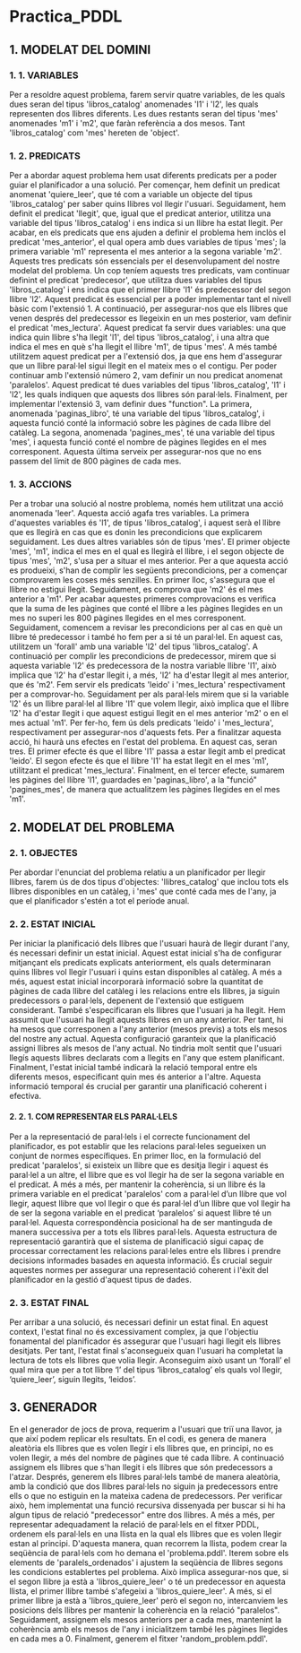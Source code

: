 # Practica_PDDL

## 1. MODELAT DEL DOMINI

### 1. 1. VARIABLES
Per a resoldre aquest problema, farem servir quatre variables, de les quals dues seran del
tipus 'libros_catalog' anomenades 'l1' i 'l2', les quals representen dos llibres diferents. Les
dues restants seran del tipus 'mes' anomenades 'm1' i 'm2', que faràn referència a dos
mesos. Tant 'libros_catalog' com 'mes' hereten de 'object'.

### 1. 2. PREDICATS
Per a abordar aquest problema hem usat diferents predicats per a poder guiar el planificador
a una solució.
Per començar, hem definit un predicat anomenat 'quiere_leer', que té com a variable un
objecte del tipus 'libros_catalog' per saber quins llibres vol llegir l'usuari. Seguidament, hem
definit el predicat 'llegit', que, igual que el predicat anterior, utilitza una variable del tipus
'libros_catalog' i ens indica si un llibre ha estat llegit. Per acabar, en els predicats que ens
ajuden a definir el problema hem inclòs el predicat 'mes_anterior', el qual opera amb dues
variables de tipus 'mes'; la primera variable 'm1' representa el mes anterior a la segona
variable 'm2'. Aquests tres predicats són essencials per el desenvolupament del nostre
modelat del problema.
Un cop teníem aquests tres predicats, vam continuar definint el predicat 'predecesor', que
utilitza dues variables del tipus 'libros_catalog' i ens indica que el primer llibre 'l1' és
predecessor del segon llibre 'l2'. Aquest predicat és essencial per a poder implementar tant
el nivell bàsic com l'extensió 1.
A continuació, per assegurar-nos que els llibres que venen després del predecessor es
llegeixin en un mes posterior, vam definir el predicat 'mes_lectura'. Aquest predicat fa servir
dues variables: una que indica quin llibre s'ha llegit 'l1', del tipus 'libros_catalog', i una altra
que indica el mes en què s'ha llegit el llibre 'm1', de tipus 'mes'. A més també utilitzem
aquest predicat per a l'extensió dos, ja que ens hem d'assegurar que un llibre paral·lel sigui
llegit en el mateix mes o el contigu.
Per poder continuar amb l'extensió número 2, vam definir un nou predicat anomenat
'paralelos'. Aquest predicat té dues variables del tipus 'libros_catalog', 'l1' i 'l2', les quals
indiquen que aquests dos llibres són paral·lels.
Finalment, per implementar l'extensió 3, vam definir dues "function". La primera, anomenada
'paginas_libro', té una variable del tipus 'libros_catalog', i aquesta funció conté la informació
sobre les pàgines de cada llibre del catàleg. La segona, anomenada 'pagines_mes', té una
variable del tipus 'mes', i aquesta funció conté el nombre de pàgines llegides en el mes
corresponent. Aquesta última serveix per assegurar-nos que no ens passem del límit de 800
pàgines de cada mes.

### 1. 3. ACCIONS
Per a trobar una solució al nostre problema, només hem utilitzat una acció anomenada
'leer'. Aquesta acció agafa tres variables. La primera d'aquestes variables és 'l1', de tipus
'libros_catalog', i aquest serà el llibre que es llegirà en cas que es donin les precondicions
que explicarem seguidament. Les dues altres variables són de tipus 'mes'. El primer objecte
'mes', 'm1', indica el mes en el qual es llegirà el llibre, i el segon objecte de tipus 'mes', 'm2',
s'usa per a situar el mes anterior.
Per a que aquesta acció es produeixi, s'han de complir les següents precondicions, per a
començar comprovarem les coses més senzilles. En primer lloc, s'assegura que el llibre no
estigui llegit. Seguidament, es comprova que 'm2' és el mes anterior a 'm1'. Per acabar
aquestes primeres comprovacions es verifica que la suma de les pàgines que conté el llibre
a les pàgines llegides en un mes no superi les 800 pàgines llegides en el mes corresponent.
Seguidament, comencem a revisar les precondicions per al cas en què un llibre té
predecessor i també ho fem per a si té un paral·lel. En aquest cas, utilitzem un 'forall' amb
una variable 'l2' del tipus 'libros_catalog'. A continuació per complir les precondicions de
predecessor, mirem que si aquesta variable 'l2' és predecessora de la nostra variable llibre
'l1', això implica que 'l2' ha d'estar llegit i, a més, 'l2' ha d'estar llegit al mes anterior, que és
'm2'. Fem servir els predicats 'leido' i 'mes_lectura' respectivament per a comprovar-ho.
Seguidament per als paral·lels mirem que si la variable 'l2' és un llibre paral·lel al llibre 'l1'
que volem llegir, això implica que el llibre 'l2' ha d'estar llegit i que aquest estigui llegit en el
mes anterior 'm2' o en el mes actual 'm1'. Per fer-ho, fem ús dels predicats 'leido' i
'mes_lectura', respectivament per assegurar-nos d'aquests fets.
Per a finalitzar aquesta acció, hi haurà uns efectes en l'estat del problema. En aquest cas,
seran tres. El primer efecte és que el llibre 'l1' passa a estar llegit amb el predicat 'leido'. El
segon efecte és que el llibre 'l1' ha estat llegit en el mes 'm1', utilitzant el predicat
'mes_lectura'. Finalment, en el tercer efecte, sumarem les pàgines del llibre 'l1', guardades
en 'paginas_libro', a la "funció" 'pagines_mes', de manera que actualitzem les pàgines
llegides en el mes 'm1'.


## 2. MODELAT DEL PROBLEMA

### 2. 1. OBJECTES
Per abordar l'enunciat del problema relatiu a un planificador per llegir llibres, farem ús de
dos tipus d'objectes: 'llibres_catalog' que inclou tots els llibres disponibles en un catàleg, i
'mes' que conté cada mes de l'any, ja que el planificador s'estén a tot el període anual.

### 2. 2. ESTAT INICIAL
Per iniciar la planificació dels llibres que l'usuari haurà de llegir durant l'any, és necessari
definir un estat inicial. Aquest estat inicial s'ha de configurar mitjançant els predicats
explicats anteriorment, els quals determinaran quins llibres vol llegir l'usuari i quins estan
disponibles al catàleg. A més a més, aquest estat inicial incorporarà informació sobre la
quantitat de pàgines de cada llibre del catàleg i les relacions entre els llibres, ja siguin
predecessors o paral·lels, depenent de l'extensió que estiguem considerant.
També s'especificaran els llibres que l'usuari ja ha llegit. Hem assumit que l'usuari ha llegit
aquests llibres en un any anterior. Per tant, hi ha mesos que corresponen a l'any anterior
(mesos previs) a tots els mesos del nostre any actual. Aquesta configuració garanteix que la
planificació assigni llibres als mesos de l'any actual. No tindria molt sentit que l'usuari llegís
aquests llibres declarats com a llegits en l'any que estem planificant.
Finalment, l'estat inicial també indicarà la relació temporal entre els diferents mesos,
especificant quin mes és anterior a l'altre. Aquesta informació temporal és crucial per
garantir una planificació coherent i efectiva.

#### 2. 2. 1. COM REPRESENTAR ELS PARAL·LELS
Per a la representació de paral·lels i el correcte funcionament del planificador, es pot establir
que les relacions paral·leles segueixen un conjunt de normes específiques. En primer lloc,
en la formulació del predicat 'paralelos', si existeix un llibre que es desitja llegir i aquest és
paral·lel a un altre, el llibre que es vol llegir ha de ser la segona variable en el predicat.
A més a més, per mantenir la coherència, si un llibre és la primera variable en el predicat
'paralelos' com a paral·lel d’un llibre que vol llegir, aquest llibre que vol llegir o que és
paral·lel d’un llibre que vol llegir ha de ser la segona variable en el predicat ‘paralelos’ si
aquest llibre té un paral·lel. Aquesta correspondència posicional ha de ser mantinguda de
manera successiva per a tots els llibres paral·lels.
Aquesta estructura de representació garantirà que el sistema de planificació sigui capaç de
processar correctament les relacions paral·leles entre els llibres i prendre decisions
informades basades en aquesta informació. És crucial seguir aquestes normes per
assegurar una representació coherent i l'èxit del planificador en la gestió d'aquest tipus de
dades.

### 2. 3. ESTAT FINAL
Per arribar a una solució, és necessari definir un estat final. En aquest context, l'estat final
no és excessivament complex, ja que l'objectiu fonamental del planificador és assegurar que
l'usuari hagi llegit els llibres desitjats. Per tant, l'estat final s'aconsegueix quan l'usuari ha
completat la lectura de tots els llibres que volia llegir. Aconseguim això usant un ‘forall’ el
qual mira que per a tot llibre ‘l’ del tipus ‘libros_catalog’ els quals vol llegir, ‘quiere_leer’,
siguin llegits, ‘leidos’.



## 3. GENERADOR
En el generador de jocs de prova, requerim a l'usuari que triï una llavor, ja que així podem
replicar els resultats. En el codi, es genera de manera aleatòria els llibres que es volen llegir
i els llibres que, en principi, no es volen llegir, a més del nombre de pàgines que té cada
llibre. A continuació assignem els llibres que s'han llegit i els llibres que són predecessors a
l'atzar. Després, generem els llibres paral·lels també de manera aleatòria, amb la condició
que dos llibres paral·lels no siguin ja predecessors entre ells o que no estiguin en la mateixa
cadena de predecessors. Per verificar això, hem implementat una funció recursiva
dissenyada per buscar si hi ha algun tipus de relació "predecessor" entre dos llibres.
A més a més, per representar adequadament la relació de paral·lels en el fitxer PDDL,
ordenem els paral·lels en una llista en la qual els llibres que es volen llegir estan al principi.
D'aquesta manera, quan recorrem la llista, podem crear la seqüència de paral·lels com ho
demana el 'problema.pddl'. Iterem sobre els elements de 'paralels_ordenados' i ajustem la
seqüència de llibres segons les condicions establertes pel problema. Això implica
assegurar-nos que, si el segon llibre ja està a 'libros_quiere_leer' o té un predecessor en
aquesta llista, el primer llibre també s'afegeixi a 'libros_quiere_leer'. A més, si el primer llibre
ja està a 'libros_quiere_leer' però el segon no, intercanviem les posicions dels llibres per
mantenir la coherència en la relació "paralelos".
Seguidament, assignem els mesos anteriors per a cada mes, mantenint la coherència amb
els mesos de l'any i inicialitzem també les pàgines llegides en cada mes a 0. Finalment,
generem el fitxer 'random_problem.pddl'.
